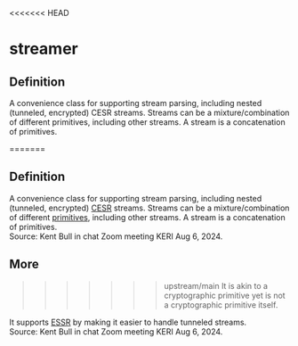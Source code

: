 <<<<<<< HEAD
# streamer
## Definition
 A convenience class for supporting stream parsing, including nested (tunneled, encrypted) CESR streams. Streams can be a mixture/combination of different primitives, including other streams. A stream is a concatenation of primitives.

=======
## Definition
 A convenience class for supporting stream parsing, including nested (tunneled, encrypted) [CESR](CESR) streams. Streams can be a mixture/combination of different [primitives](primitive), including other streams. A stream is a concatenation of primitives.  
Source: Kent Bull in chat Zoom meeting KERI Aug 6, 2024.

## More
>>>>>>> upstream/main
It is akin to a cryptographic primitive yet is not a cryptographic primitive itself. 

It supports [ESSR](ESSR) by making it easier to handle tunneled streams.  
Source: Kent Bull in chat Zoom meeting KERI Aug 6, 2024.